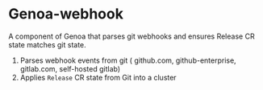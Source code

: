 # Genoa-webhook
A component of Genoa that parses git webhooks and ensures Release CR state matches git state.

1. Parses webhook events from git ( github.com, github-enterprise, gitlab.com, self-hosted gitlab)
2. Applies `Release` CR state from Git into a cluster
